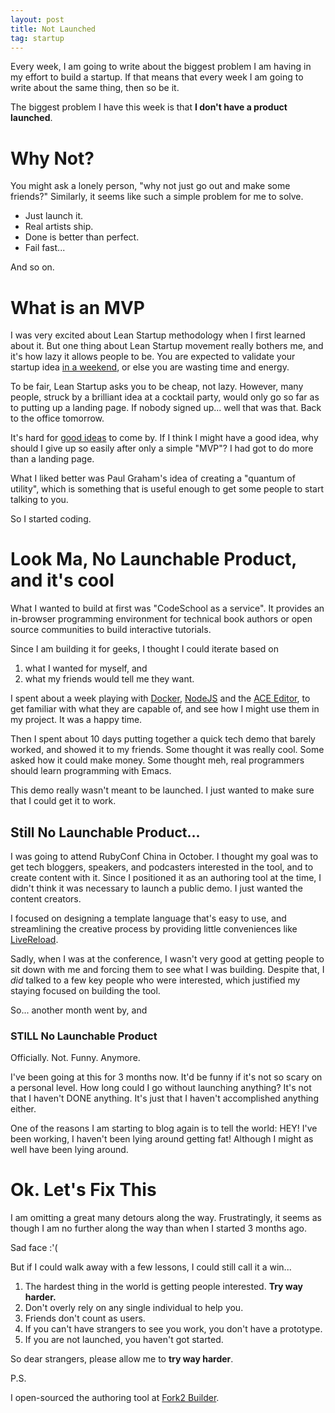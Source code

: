 ```yaml
---
layout: post
title: Not Launched
tag: startup
---
```


Every week, I am going to write about the biggest problem I am having in my effort to build a startup. If that means that every week I am going to write about the same thing, then so be it.

The biggest problem I have this week is that __I don't have a product launched__.

# Why Not?

You might ask a lonely person, "why not just go out and make some friends?" Similarly, it seems like such a simple problem for me to solve.

+ Just launch it.
+ Real artists ship.
+ Done is better than perfect.
+ Fail fast...

And so on.

# What is an MVP

I was very excited about Lean Startup methodology when I first learned about it. But one thing about Lean Startup movement really bothers me, and it's how lazy it allows people to be. You are expected to validate your startup idea [in a weekend](http://startupweekend.org/), or else you are wasting time and energy.

To be fair, Lean Startup asks you to be cheap, not lazy. However, many people, struck by a brilliant idea at a cocktail party, would only go so far as to putting up a landing page. If nobody signed up... well that was that. Back to the office tomorrow.

It's hard for [good ideas](http://paulgraham.com/startupideas.html) to come by. If I think I might have a good idea, why should I give up so easily after only a simple "MVP"? I had got to do more than a landing page.

What I liked better was Paul Graham's idea of creating a "quantum of utility", which is something that is useful enough to get some people to start talking to you.

So I started coding.

# Look Ma, No Launchable Product, and it's cool

What I wanted to build at first was "CodeSchool as a service". It provides an in-browser programming environment for technical book authors or open source communities to build interactive tutorials.

Since I am building it for geeks, I thought I could iterate based on

1. what I wanted for myself, and
2. what my friends would tell me they want.

I spent about a week playing with [Docker](http://docker.io), [NodeJS](http://nodejs.org) and the [ACE Editor](http://ace.c9.io), to get familiar with what they are capable of, and see how I might use them in my project. It was a happy time.

Then I spent about 10 days putting together a quick tech demo that barely worked, and showed it to my friends. Some thought it was really cool. Some asked how it could make money. Some thought meh, real programmers should learn programming with Emacs.

This demo really wasn't meant to be launched. I just wanted to make sure that I could get it to work.

## Still No Launchable Product...

I was going to attend RubyConf China in October. I thought my goal was to get tech bloggers, speakers, and podcasters interested in the tool, and to create content with it. Since I positioned it as an authoring tool at the time, I didn't think it was necessary to launch a public demo. I just wanted the content creators.

I focused on designing a template language that's easy to use, and streamlining the creative process by providing little conveniences like [LiveReload](http://livereload.com).

Sadly, when I was at the conference, I wasn't very good at getting people to sit down with me and forcing them to see what I was building. Despite that, I *did* talked to a few key people who were interested, which justified my staying focused on building the tool.

So... another month went by, and

### STILL No Launchable Product

Officially. Not. Funny. Anymore.

I've been going at this for 3 months now. It'd be funny if it's not so scary on a personal level. How long could I go without launching anything? It's not that I haven't DONE anything. It's just that I haven't accomplished anything either.

One of the reasons I am starting to blog again is to tell the world: HEY! I've been working, I haven't been lying around getting fat! Although I might as well have been lying around.

# Ok. Let's Fix This

I am omitting a great many detours along the way. Frustratingly, it seems as though I am no further along the way than when I started 3 months ago.

Sad face :'(

But if I could walk away with a few lessons, I could still call it a win...

1. The hardest thing in the world is getting people interested. **Try way harder.**
2. Don't overly rely on any single individual to help you.
3. Friends don't count as users.
4. If you can't have strangers to see you work, you don't have a prototype.
5. If you are not launched, you haven't got started.

So dear strangers, please allow me to **try way harder**.

P.S.

I open-sourced the authoring tool at [Fork2 Builder](https://github.com/hayeah/fork2-builder).

